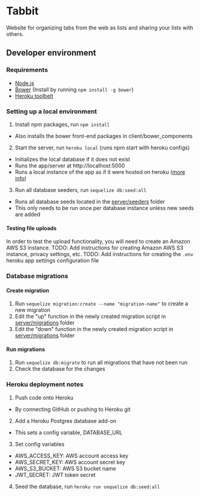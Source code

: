 # Tabbit
Website for organizing tabs from the web as lists and sharing your lists with others.

## Developer environment
### Requirements
- [Node.js](https://nodejs.org/)
- [Bower](http://bower.io/) (Install by running `npm install -g bower`)
- [Heroku toolbelt](https://toolbelt.heroku.com/)

### Setting up a local environment
1. Install npm packages, run `npm install`
  - Also installs the bower front-end packages in client/bower_components
2. Start the server, run `heroku local` (runs npm start with heroku configs)
  - Initializes the local database if it does not exist
  - Runs the app/server at http://localhost:5000
  - Runs a local instance of the app as if it were hosted on heroku ([more info](https://devcenter.heroku.com/articles/heroku-local))
3. Run all database seeders, run `sequelize db:seed:all`
  - Runs all database seeds located in the [server/seeders](../../tree/master/server/seeders) folder
  - This only needs to be run once per database instance unless new seeds are added

#### Testing file uploads
In order to test the upload functionality, you will need to create an Amazon AWS S3 instance.
TODO: Add instructions for creating Amazon AWS S3 instance, privacy settings, etc.
TODO: Add instructions for creating the `.env` heroku app settings configuration file

### Database migrations
#### Create migration
1. Run `sequelize migration:create --name "migration-name"` to create a new migration
2. Edit the "up" function in the newly created migration script in [server/migrations](../../tree/master/server/migrations) folder
3. Edit the "down" function in the newly created migration script in [server/migrations](../../tree/master/server/migrations) folder

#### Run migrations
1. Run `sequelize db:migrate` to run all migrations that have not been run
2. Check the database for the changes

### Heroku deployment notes
1. Push code onto Heroku
  - By connecting GitHub or pushing to Heroku git
2. Add a Heroku Postgres database add-on
  - This sets a config variable, DATABASE_URL
3. Set config variables
  - AWS_ACCESS_KEY: AWS account access key
  - AWS_SECRET_KEY: AWS account secret key
  - AWS_S3_BUCKET: AWS S3 bucket name
  - JWT_SECRET: JWT token secret
4. Seed the database, run `heroku run sequelize db:seed:all`

